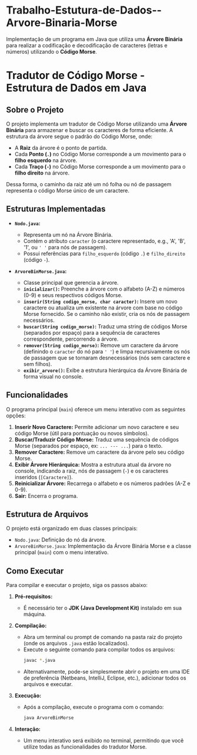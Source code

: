# Trabalho-Estutura-de-Dados--Arvore-Binaria-Morse
Implementação de um programa em Java que utiliza uma **Árvore Binária** para realizar a codificação e decodificação de caracteres (letras e números) utilizando o **Código Morse**.

# Tradutor de Código Morse - Estrutura de Dados em Java

## Sobre o Projeto
O projeto implementa um tradutor de Código Morse utilizando uma **Árvore Binária** para armazenar e buscar os caracteres de forma eficiente. A estrutura da árvore segue o padrão do Código Morse, onde:
- A **Raiz** da árvore é o ponto de partida.
- Cada **Ponto (`.`)** no Código Morse corresponde a um movimento para o **filho esquerdo** na árvore.
- Cada **Traço (`-`)** no Código Morse corresponde a um movimento para o **filho direito** na árvore.

Dessa forma, o caminho da raiz até um nó folha ou nó de passagem representa o código Morse único de um caractere.

## Estruturas Implementadas
* **`Nodo.java`:**
  * Representa um nó na Árvore Binária.
  * Contém o atributo `caracter` (o caractere representado, e.g., 'A', 'B', '1', ou `' '` para nós de passagem).
  * Possui referências para `filho_esquerdo` (código `.`) e `filho_direito` (código `-`).

* **`ArvoreBinMorse.java`:**
  * Classe principal que gerencia a árvore.
  * **`inicializar()`:** Preenche a árvore com o alfabeto (A-Z) e números (0-9) e seus respectivos códigos Morse.
  * **`inserir(String codigo_morse, char caracter)`:** Insere um novo caractere ou atualiza um existente na árvore com base no código Morse fornecido. Se o caminho não existir, cria os nós de passagem necessários.
  * **`buscar(String codigo_morse)`:** Traduz uma string de códigos Morse (separados por espaço) para a sequência de caracteres correspondente, percorrendo a árvore.
  * **`remover(String codigo_morse)`:** Remove um caractere da árvore (definindo o `caracter` do nó para `' '`) e limpa recursivamente os nós de passagem que se tornaram desnecessários (nós sem caractere e sem filhos).
  * **`exibir_arvore()`:** Exibe a estrutura hierárquica da Árvore Binária de forma visual no console.

## Funcionalidades
O programa principal (`main`) oferece um menu interativo com as seguintes opções:

1.  **Inserir Novo Caractere:** Permite adicionar um novo caractere e seu código Morse (útil para pontuação ou novos símbolos).
2.  **Buscar/Traduzir Código Morse:** Traduz uma sequência de códigos Morse (separados por espaço, ex: `... --- ...`) para o texto.
3.  **Remover Caractere:** Remove um caractere da árvore pelo seu código Morse.
4.  **Exibir Árvore Hierárquica:** Mostra a estrutura atual da árvore no console, indicando a raiz, nós de passagem (`-`) e os caracteres inseridos (`[Caractere]`).
5.  **Reinicializar Árvore:** Recarrega o alfabeto e os números padrões (A-Z e 0-9).
6.  **Sair:** Encerra o programa.

## Estrutura de Arquivos

O projeto está organizado em duas classes principais:

- `Nodo.java`: Definição do nó da árvore.
- `ArvoreBinMorse.java`: Implementação da Árvore Binária Morse e a classe principal (`main`) com o menu interativo.

## Como Executar

Para compilar e executar o projeto, siga os passos abaixo:

1.  **Pré-requisitos:**
    * É necessário ter o **JDK (Java Development Kit)** instalado em sua máquina.

2.  **Compilação:**
    * Abra um terminal ou prompt de comando na pasta raiz do projeto (onde os arquivos `.java` estão localizados).
    * Execute o seguinte comando para compilar todos os arquivos:
        ```bash
        javac *.java
        ```
    * Alternativamente, pode-se simplesmente abrir o projeto em uma IDE de preferência (Netbeans, IntelliJ, Eclipse, etc.), adicionar todos os arquivos e executar.

3.  **Execução:**
    * Após a compilação, execute o programa com o comando:
        ```bash
        java ArvoreBinMorse
        ```

4.  **Interação:**
    * Um menu interativo será exibido no terminal, permitindo que você utilize todas as funcionalidades do tradutor Morse.
